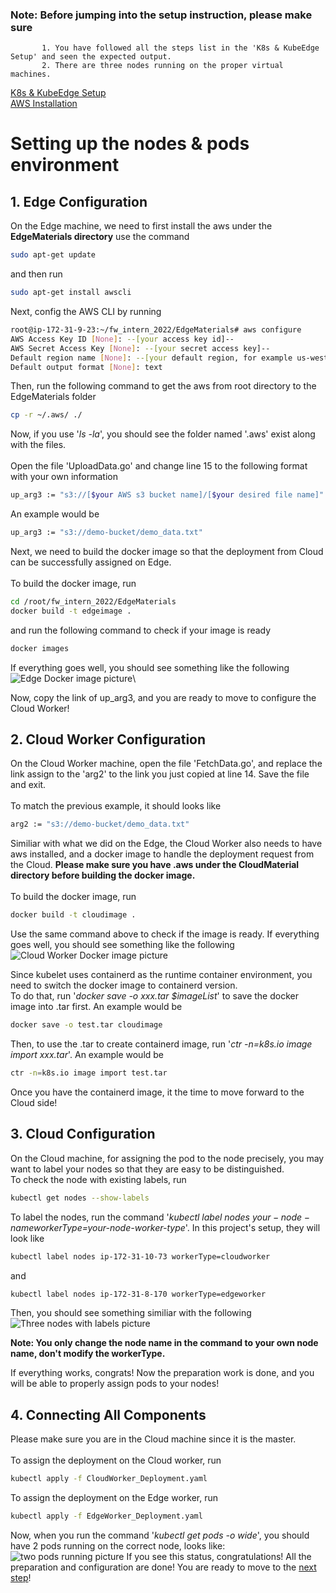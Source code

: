 ### Note:  Before jumping into the setup instruction, please make sure
           1. You have followed all the steps list in the 'K8s & KubeEdge Setup' and seen the expected output.
           2. There are three nodes running on the proper virtual machines.

[K8s & KubeEdge Setup](https://github.com/pdgetrf/fw_intern_2022/blob/main/docs/K8s%20%26%20KubeEdge%20Setup.md)\
[AWS Installation](https://linuxhint.com/install_aws_cli_ubuntu/)

# Setting up the nodes & pods environment
## 1. Edge Configuration
On the Edge machine, we need to first install the aws under the **EdgeMaterials directory** use the command
```bash
sudo apt-get update
```
and then run
```bash
sudo apt-get install awscli
```

Next, config the AWS CLI by running
```bash
root@ip-172-31-9-23:~/fw_intern_2022/EdgeMaterials# aws configure
AWS Access Key ID [None]: --[your access key id]--
AWS Secret Access Key [None]: --[your secret access key]--
Default region name [None]: --[your default region, for example us-west-2]--
Default output format [None]: text
```
Then, run the following command to get the aws from root directory to the EdgeMaterials folder
```bash
cp -r ~/.aws/ ./
```
Now, if you use '_ls -la_', you should see the folder named '.aws' exist along with the files.\
\
Open the file 'UploadData.go' and change line 15 to the following format with your own information
```bash
up_arg3 := "s3://[$your AWS s3 bucket name]/[$your desired file name]"
```
An example would be
```bash
up_arg3 := "s3://demo-bucket/demo_data.txt"
```

Next, we need to build the docker image so that the deployment from Cloud can be successfully assigned on Edge.\
\
To build the docker image, run
```bash
cd /root/fw_intern_2022/EdgeMaterials
docker build -t edgeimage .
```
and run the following command to check if your image is ready
```bash
docker images
```
If everything goes well, you should see something like the following\
![Edge Docker image picture](https://user-images.githubusercontent.com/108478119/186229404-e86620ca-1b39-4bd0-a404-c5864ebe079d.png)\

Now, copy the link of up_arg3, and you are ready to move to configure the Cloud Worker!


## 2. Cloud Worker Configuration
On the Cloud Worker machine, open the file 'FetchData.go', and replace the link assign to the 'arg2' to the link you just copied at line 14. Save the file and exit.\
\
To match the previous example, it should looks like
```bash
arg2 := "s3://demo-bucket/demo_data.txt"
```
Similiar with what we did on the Edge, the Cloud Worker also needs to have aws installed, and a docker image to handle the deployment request from the Cloud. **Please make sure you have .aws under the CloudMaterial directory before building the docker image.**\
\
To build the docker image, run
```bash
docker build -t cloudimage .
```
Use the same command above to check if the image is ready. If everything goes well, you should see something like the following\
![Cloud Worker Docker image picture](https://user-images.githubusercontent.com/108478119/186229036-b516f4dd-ee73-4d33-918d-b5def0d668fd.png)

Since kubelet uses containerd as the runtime container environment, you need to switch the docker image to containerd version.\
To do that, run '_docker save -o xxx.tar $imageList_' to save the docker image into .tar first. An example would be
```bash
docker save -o test.tar cloudimage
```
Then, to use the .tar to create containerd image, run '_ctr -n=k8s.io image import  xxx.tar_'. An example would be
```bash
ctr -n=k8s.io image import test.tar
```
Once you have the containerd image, it the time to move forward to the Cloud side!


## 3. Cloud Configuration
On the Cloud machine, for assigning the pod to the node precisely, you may want to label your nodes so that they are easy to be distinguished.\
To check the node with existing labels, run
```bash
kubectl get nodes --show-labels
```
To label the nodes, run the command '_kubectl label nodes $your-node-name workerType=$your-node-worker-type_'. In this project's setup, 
they will look like
```bash
kubectl label nodes ip-172-31-10-73 workerType=cloudworker
```
and
```bash
kubectl label nodes ip-172-31-8-170 workerType=edgeworker
```
Then, you should see something similiar with the following
![Three nodes with labels picture](https://user-images.githubusercontent.com/252020/186566562-1acf2900-3ea4-4ee1-96ea-1224f6596967.png)

**Note: You only change the node name in the command to your own node name, don't modify the workerType.**

If everything works, congrats! Now the preparation work is done, and you will be able to properly assign pods to your nodes!


## 4. Connecting All Components
Please make sure you are in the Cloud machine since it is the master.\
\
To assign the deployment on the Cloud worker, run
```bash
kubectl apply -f CloudWorker_Deployment.yaml
```
To assign the deployment on the Edge worker, run
```bash
kubectl apply -f EdgeWorker_Deployment.yaml
```
Now, when you run the command '_kubectl get pods -o wide_', you should have 2 pods running on the correct node, looks like:
![two pods running picture](https://user-images.githubusercontent.com/108478119/186237938-fb227013-e9b0-44e0-b44b-28c040396c9c.png)
If you see this status, congratulations! All the preparation and configuration are done! You are ready to move to the [next step](https://github.com/pdgetrf/fw_intern_2022/blob/main/docs/Program%20Execution.md)!










